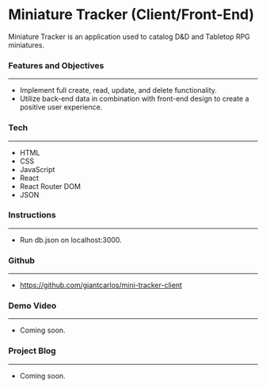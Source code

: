 # **Miniature Tracker (Client/Front-End)**

Miniature Tracker is an application used to catalog D&D and Tabletop RPG miniatures.


### **Features and Objectives**
---

- Implement full create, read, update, and delete functionality.
- Utilize back-end data in combination with front-end design to create a positive user experience.


### **Tech**
---

- HTML
- CSS
- JavaScript
- React
- React Router DOM
- JSON


### **Instructions**
---

- Run db.json on localhost:3000.



### **Github**
---

- https://github.com/giantcarlos/mini-tracker-client


### **Demo Video**
---

- Coming soon.


### **Project Blog**
---

- Coming soon.
